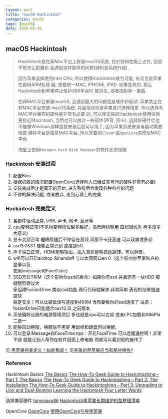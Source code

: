 ```yaml
---
layout: post
title: "macOS Hackintosh"
categories: macOS
tags: [macOS]
date: 2020-05-16
---
```


## macOS Hackintosh

> Hackintosh是在非Mac平台上安装macOS系统, 在价钱和性能上占优, 但是不管怎么配置也
> 会遇到这样那样的问题(特别是系统升级). 

> 因为苹果选择使用Intel CPU, 所以使得Hackintosh成为可能, 有谣言说苹果在自研ARM处理
> 器, 想要统一MAC, IPHONE, IPAD. 如果是真的, 那么Hackintosh到苹果停止维护X86平台时
> 就消失, 或者找到另一条路.

> 在非MAC平台安装macOS, 会遇到最大的问题就是硬件和驱动. 苹果禁止在非MAC平台安装
> macOS系统, 并且驱动也是苹果自己选择指定. 所以选择与MAC平台兼容的硬件是非常有必要
> 的, 可以使安装的Hackintosh使用体验更接近Macintosh, 当然也可以放弃一些部件(声音, 网卡).
> 选择好硬件后也不能像Windows那样直接安装后就可以用了, 因为苹果系统安装与启动需要检查
> 硬件平台是否是MAC平台, 所以需要如`Clover`或`OpenCore`来模拟MAC平台.

> 淘宝上使用`Paragon Hard Disk Manager`的软件还原镜像

### Hackintosh 安装过程

1. 配置Bios
2. 根据机器的情况配置OpenCore(选择别人已经证实可行的硬件非常有必要)
3. 安装完成后才是真正的开始, 进入系统后会发现各种各样的问题
4. 不停的解决问题, 或者放弃, 直到心理上的完美

### Hackintosh 完美定义

1. 各部件驱动正常, USB, 声卡, 网卡, 蓝牙等  
2. cpu变频正常(不见得变频档位越多越好，高低两档够用 四档很优秀 再多没多大意义)  
3. 显卡变频正常 睡眠唤醒后不停留在高频 风扇不卡死高速 可以双屏或多频  
4. usd3.0&3.1 能够正常识别 速度是5G  
5. 声卡端口正常，HDMI能够输出，插入耳机能够自动跳转。可以静音。  
6. wifi可以开启airdrop 和handoff 与以太网网口en 0（这个影响你苹果账户的登录以及  
    使用imessage和FaceTime）  
7. SSD开启TRIM（这个影响你ssd的寿命）如果你有ssd 并且还有一块HDD 那就强烈建议大  
    家组建FusionDrive 类似raid功能 两行代码就解决 非常简单 表现的结果是速度快  
    稳定安全！可以让硬盘读写速度到400M 当然要看你的ssd速度了
    注意：fusionDrive只能适合osx10.12 之前版本  
8. 系统偏好设置的电源管理项目 多也就是cpu可以变频 或者LPC加载和X86Pla二选一
9. 能够自动睡眠，唤醒后不黑屏 用鼠标和键盘何以唤醒。  
10. 可以登录iMessage和FaceTime tips：开启FaceTime 可以远程遥控啊！非常不错
    就是让别人帮你在软件层面上修电脑 你就可以看到他的操作了  

见[ 黑苹果完美定义！如是我闻！](https://www.feng.com/post/11610510)
见[完美的黑苹果应当有那些特性?](https://www.zhihu.com/question/321338542/answer/682548600)


### Reference
Hackintosh Basics
[The Basics](https://www.tonymacx86.com/forums/the-basics.165/)
[The How-To Geek Guide to Hackintoshing – Part 1: The Basics](https://www.howtogeek.com/72417/the-how-to-geek-guide-to-hackintoshing-part-1-the-basics/)
[The How-To Geek Guide to Hackintoshing – Part 2: The Installation](https://www.howtogeek.com/72821/the-how-to-geek-guide-to-hackintoshing-part-2-the-installation/)
[The How-To Geek Guide to Hackintoshing – Part 3: Upgrading to Lion and Dual-Booting](https://www.howtogeek.com/73113/the-how-to-geek-guide-to-hackintoshing-part-3-upgrading-to-lion-and-dual-booting/)
[Learning the Hackintosh Four Letter Words](https://www.tonymacx86.com/threads/learning-the-hackintosh-four-letter-words.273877/)

选择兼容硬件
[tonymacx86](https://www.tonymacx86.com/)
[Hackintosh黑苹果长期维护机型整理清单](https://blog.daliansky.net/Hackintosh-long-term-maintenance-model-checklist.html)

OpenCore
[OpenCore](https://dortania.github.io/OpenCore-Desktop-Guide/)
[使用OpenCore引导黑苹果](https://blog.xjn819.com/)
